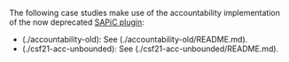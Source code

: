 The following case studies make use of the accountability implementation of the now deprecated [SAPiC plugin](https://github.com/tamarin-prover/tamarin-prover/tree/develop/plugins/sapic):

- (./accountability-old): See (./accountability-old/README.md).
- (./csf21-acc-unbounded): See (./csf21-acc-unbounded/README.md).
